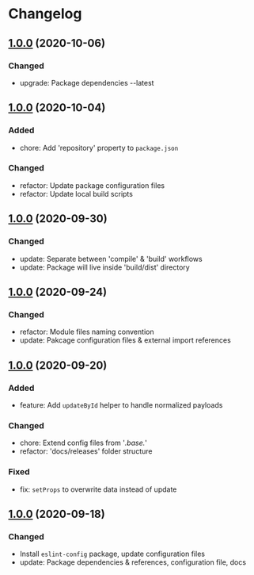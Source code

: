 # Changelog

## [1.0.0](#) (2020-10-06)

### Changed

- upgrade: Package dependencies --latest

## [1.0.0](#) (2020-10-04)

### Added

- chore: Add 'repository' property to `package.json`

### Changed

- refactor: Update package configuration files
- refactor: Update local build scripts

## [1.0.0](#) (2020-09-30)

### Changed

- update: Separate between 'compile' & 'build' workflows
- update: Package will live inside 'build/dist' directory

## [1.0.0](#) (2020-09-24)

### Changed

- refactor: Module files naming convention
- update: Pakcage configuration files & external import references

## [1.0.0](#) (2020-09-20)

### Added

- feature: Add `updateById` helper to handle normalized payloads

### Changed

- chore: Extend config files from '*.base.*'
- refactor: 'docs/releases' folder structure

### Fixed

- fix: `setProps` to overwrite data instead of update

## [1.0.0](#) (2020-09-18)

### Changed

- Install `eslint-config` package, update configuration files
- update: Package dependencies & references, configuration file, docs
